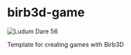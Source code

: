 # birb3d-game

![Ludum Dare 56](https://img.shields.io/badge/LudumDare-56-f79122?labelColor=ee5533&link=https%3A%2F%2Fldjam.com%2Fevents%2Fludum-dare%2F56)

Template for creating games with Birb3D
